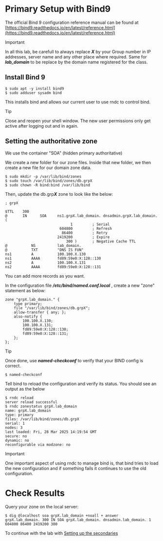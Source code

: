 # Primary Setup with Bind9

The official Bind 9 configuration reference manual can be found at 
[https://bind9.readthedocs.io/en/latest/reference.html](https://bind9.readthedocs.io/en/latest/reference.html)

> [!IMPORTANT]
> In all this lab, be carefull to always replace ***X*** by your Group number in IP addresses, server name and any other place where required. Same for ***lab_domain*** to be replace by the domain name registered for the class.

## Install Bind 9

```
$ sudo apt -y install bind9
$ sudo adduser sysadm bind
```

This installs bind and allows our current user to use rndc to control bind.

> [!TIP]
> Close and reopen your shell window. The new user permissions only get active after logging out and in again.

## Setting the authoritative zone

We use the container "SOA" (hidden primary authoritative)

We create a new folder for our zone files. Inside that new folder, we then create a new file for our domain zone data.

```
$ sudo mkdir -p /var/lib/bind/zones
$ sudo touch /var/lib/bind/zones/db.grpX
$ sudo chown -R bind:bind /var/lib/bind
```

Then, update the db.grp***X*** zone to look like the below:

```
; grpX 

$TTL    300
@       IN      SOA     ns1.grpX.lab_domain. dnsadmin.grpX.lab_domain. (                                            
                              1         ; Serial
                         604800         ; Refresh
                          86400         ; Retry
                        2419200         ; Expire
                            300 )       ; Negative Cache TTL
@           NS          lab_domain.
@           TXT         "DNS IS FUN" 
ns1         A           100.100.X.130
ns1         AAAA        fd89:59e0:X:128::130
ns2         A           100.100.X.131
ns2         AAAA        fd89:59e0:X:128::131
```

You can add more records as you want.

In the configuration file ***/etc/bind/named.conf.local*** , create a new "zone" statement as below:

```
zone "grpX.lab_domain." {
	type primary;
	file "/var/lib/bind/zones/db.grpX";
	allow-transfer { any; };
	also-notify {
		100.100.X.130; 
		100.100.X.131; 
		fd89:59e0:X:128::130; 
		fd89:59e0:X:128::131; 
	};
}; 
```

> [!TIP]
> Once done, use ***named-checkconf*** to verify that your BIND config is correct.
```
$ named-checkconf
```

Tell bind to reload the configuration and verify its status. You should see an output as the below
```
$ rndc reload
server reload successful
$ rndc zonestatus grpX.lab_domain
name: grpX.lab_domain
type: primary
files: /var/lib/bind/zones/db.grpX
serial: 1
nodes: 3
last loaded: Fri, 28 Mar 2025 14:19:54 GMT
secure: no
dynamic: no
reconfigurable via modzone: no
```

> [!IMPORTANT]
> One important aspect of using rndc to manage bind is, that bind tries to load the new 
> configuration and if something fails it continues to use the old configuration.

# Check Results

Query your zone on the local server:

```
$ dig @localhost soa grpX.lab_domain +noall + answer
grpX.lab_domain. 300 IN SOA grpX.lab_domain. dnsadmin.lab_domain. 1 604800 86400 2419200 300
```

To continue with the lab with [Setting up the secondaries](DNS%2003%20-%20Authoritative.md#setting-up-the-secondaries)
